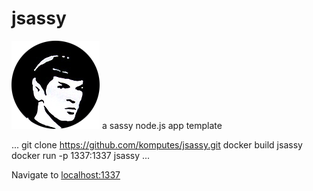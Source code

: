 # jsassy
![alt text](https://github.com/komputes/jsassy/blob/main/pic.png?raw=true)
a sassy node.js app template

...
git clone https://github.com/komputes/jsassy.git
docker build jsassy
docker run -p 1337:1337 jsassy
...

Navigate to <a href='http://localhost:1337'>localhost:1337</a>